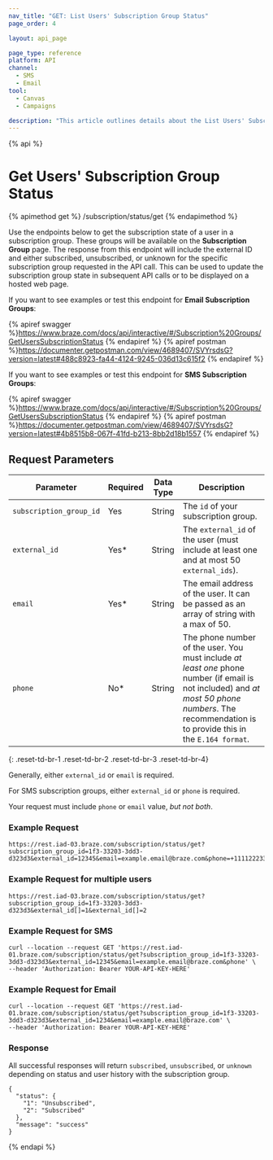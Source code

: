 ```yaml
---
nav_title: "GET: List Users' Subscription Group Status"
page_order: 4

layout: api_page

page_type: reference
platform: API
channel:
  - SMS
  - Email
tool:
  - Canvas
  - Campaigns

description: "This article outlines details about the List Users' Subscription Group Status Braze endpoint."
---
```

{% api %}
# Get Users' Subscription Group Status
{% apimethod get %}
/subscription/status/get
{% endapimethod %}

Use the endpoints below to get the subscription state of a user in a subscription group. These groups will be available on the __Subscription Group__ page. The response from this endpoint will include the external ID and either subscribed, unsubscribed, or unknown for the specific subscription group requested in the API call.  This can be used to update the subscription group state in subsequent API calls or to be displayed on a hosted web page.

If you want to see examples or test this endpoint for __Email Subscription Groups__:

{% apiref swagger %}https://www.braze.com/docs/api/interactive/#/Subscription%20Groups/GetUsersSubscriptionStatus {% endapiref %}
{% apiref postman %}https://documenter.getpostman.com/view/4689407/SVYrsdsG?version=latest#488c8923-fa44-4124-9245-036d13c615f2 {% endapiref %}

If you want to see examples or test this endpoint for __SMS Subscription Groups__:

{% apiref swagger %}https://www.braze.com/docs/api/interactive/#/Subscription%20Groups/GetUsersSubscriptionStatus {% endapiref %}
{% apiref postman %}https://documenter.getpostman.com/view/4689407/SVYrsdsG?version=latest#4b8515b8-067f-41fd-b213-8bb2d18b1557 {% endapiref %}

## Request Parameters

| Parameter | Required | Data Type | Description |
|---|---|---|---|
| `subscription_group_id`  | Yes | String | The `id` of your subscription group. |
| `external_id`  |  Yes* | String | The `external_id` of the user (must include at least one and at most 50 `external_ids`). |
| `email` | Yes* | String | The email address of the user. It can be passed as an array of string with a max of 50. |
| `phone` | No* | String | The phone number of the user. You must include _at least one_ phone number (if email is not included) and _at most 50 phone numbers_. The recommendation is to provide this in the `E.164 format`.|
{: .reset-td-br-1 .reset-td-br-2 .reset-td-br-3  .reset-td-br-4}

Generally, either `external_id` or `email` is required.

For SMS subscription groups, either `external_id` or `phone` is required.

Your request must include `phone` or `email` value, _but not both_.

### Example Request

```
https://rest.iad-03.braze.com/subscription/status/get?subscription_group_id=1f3-33203-3dd3-d323d3&external_id=12345&email=example.email@braze.com&phone=+11112223333
```

### Example Request for multiple users

```
https://rest.iad-03.braze.com/subscription/status/get?subscription_group_id=1f3-33203-3dd3-d323d3&external_id[]=1&external_id[]=2
```

### Example Request for SMS
```
curl --location --request GET 'https://rest.iad-01.braze.com/subscription/status/get?subscription_group_id=1f3-33203-3dd3-d323d3&external_id=12345&email=example.email@braze.com&phone' \
--header 'Authorization: Bearer YOUR-API-KEY-HERE'
```

### Example Request for Email
```
curl --location --request GET 'https://rest.iad-01.braze.com/subscription/status/get?subscription_group_id=1f3-33203-3dd3-d323d3&external_id=1234&email=example.email@braze.com' \
--header 'Authorization: Bearer YOUR-API-KEY-HERE'
```

### Response

All successful responses will return `subscribed`, `unsubscribed`, or `unknown` depending on status and user history with the subscription group.

```
{
  "status": {
    "1": "Unsubscribed",
    "2": "Subscribed"
  },
  "message": "success"
}
```

{% endapi %}
